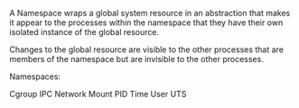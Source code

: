 

A Namespace wraps a global system resource in an abstraction that makes it appear to the processes within the namespace that they have their own isolated instance of the global resource.

Changes to the global resource are visible to the other processes that are members of the namespace but are invisible to the other processes.


Namespaces:

Cgroup
IPC
Network
Mount
PID
Time
User
UTS